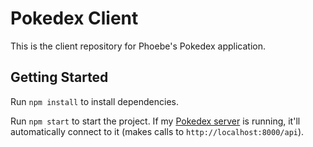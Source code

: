 # Pokedex Client

This is the client repository for Phoebe's Pokedex application. 

## Getting Started

Run `npm install` to install dependencies. 

Run `npm start` to start the project. If my [Pokedex
server]('https://github.com/shiningjustice/pokedex-server) is running, it'll
automatically connect to it (makes calls to `http://localhost:8000/api`). 

